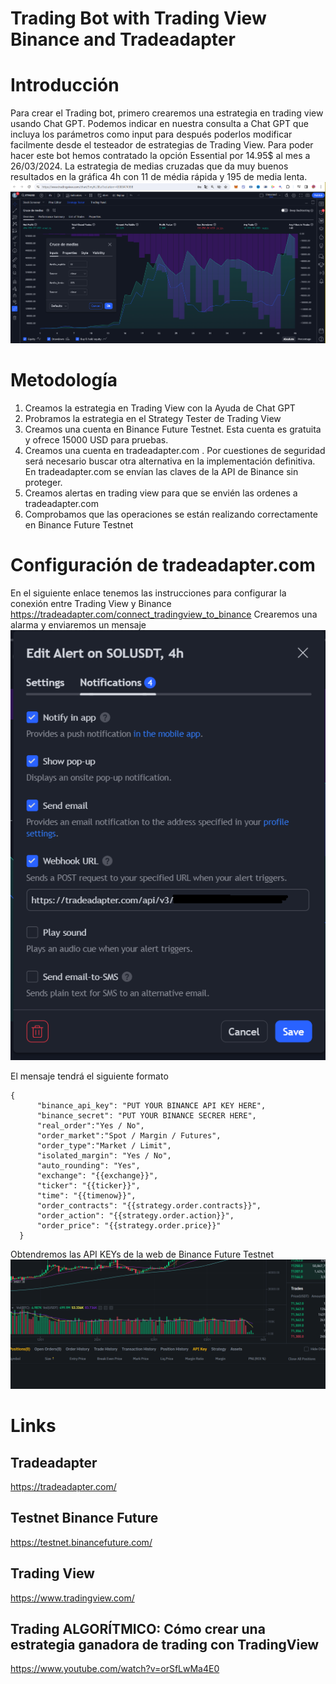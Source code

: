 # Trading Bot with Trading View Binance and Tradeadapter

# Introducción
Para crear el Trading bot, primero crearemos una estrategia en trading view usando Chat GPT. Podemos indicar en nuestra consulta a Chat GPT que incluya los parámetros como input para después
poderlos modificar facilmente desde el testeador de estrategias de Trading View. Para poder hacer este bot hemos contratado la opción Essential por 14.95$ al mes a 26/03/2024.
La estrategia de medias cruzadas que da muy buenos resultados en la gráfica 4h con 11 de média rápida y 195 de media lenta. 
![Alt text](trading_bot_1.png "Estrategia medias cruzadas 4h ETH")

# Metodología
1. Creamos la estrategia en Trading View con la Ayuda de Chat GPT
2. Probramos la estrategia en el Strategy Tester de Trading View
3. Creamos una cuenta en Binance Future Testnet. Esta cuenta es gratuita y ofrece 15000 USD para pruebas.
4. Creamos una cuenta en tradeadapter.com . Por cuestiones de seguridad será necesario buscar otra alternativa en la implementación definitiva. En tradeadapter.com se envían las claves de la API de Binance sin proteger.
5. Creamos alertas en trading view para que se envién las ordenes a tradeadapter.com
6. Comprobamos que las operaciones se están realizando correctamente en Binance Future Testnet

# Configuración de tradeadapter.com
En el siguiente enlace tenemos las instrucciones para configurar la conexión entre Trading View y Binance https://tradeadapter.com/connect_tradingview_to_binance
Crearemos una alarma y enviaremos un mensaje ![Alt text](alert_notification_setup.png "Alert notification setup")

El mensaje tendrá el siguiente formato
```
{
      "binance_api_key": "PUT YOUR BINANCE API KEY HERE",
      "binance_secret": "PUT YOUR BINANCE SECRER HERE",
      "real_order":"Yes / No",
      "order_market":"Spot / Margin / Futures",
      "order_type":"Market / Limit",
      "isolated_margin": "Yes / No",
      "auto_rounding": "Yes",
      "exchange": "{{exchange}}",
      "ticker": "{{ticker}}",
      "time": "{{timenow}}",
      "order_contracts": "{{strategy.order.contracts}}",
      "order_action": "{{strategy.order.action}}",
      "order_price": "{{strategy.order.price}}"
  }
```
Obtendremos las API KEYs de la web de Binance Future Testnet  ![Alt text](binance_api_key.png "Binance API KEY")
  
# Links
## Tradeadapter
https://tradeadapter.com/

## Testnet Binance Future
https://testnet.binancefuture.com/

## Trading View
https://www.tradingview.com/

## Trading ALGORÍTMICO: Cómo crear una estrategia ganadora de trading con TradingView
https://www.youtube.com/watch?v=orSfLwMa4E0
